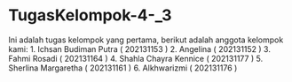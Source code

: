 # TugasKelompok-4-_3
Ini adalah tugas kelompok yang pertama, berikut adalah anggota kelompok kami: 1. Ichsan Budiman Putra ( 202131153 ) 2. Angelina ( 202131152 ) 3. Fahmi Rosadi ( 202131164 ) 4. Shahla Chayra Kennice ( 202131177 ) 5. Sherlina Margaretha ( 202131161 ) 6. Alkhwarizmi ( 202131176 )
